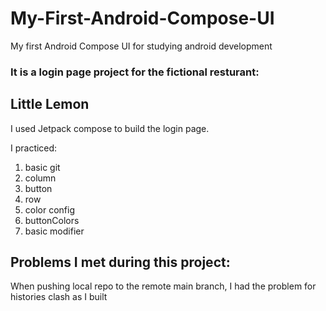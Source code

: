 # My-First-Android-Compose-UI
My first Android Compose UI for studying android development
### It is a login page project for the fictional resturant:
## Little Lemon

I used Jetpack compose to build the login page.

I practiced:
1. basic git
2. column
3. button
4. row
5. color config
6. buttonColors
7. basic modifier

## Problems I met during this project:
When pushing local repo to the remote main branch, I had the problem for histories clash as I built
